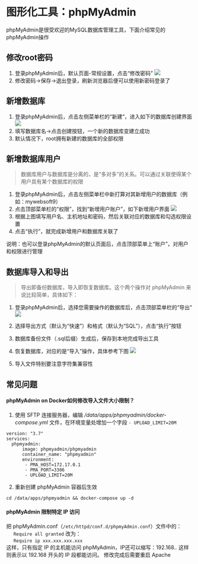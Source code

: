 # 图形化工具：phpMyAdmin

phpMyAdmin是很受欢迎的MySQL数据库管理工具，下面介绍常见的phpMyAdmin操作

## 修改root密码

1. 登录phpMyAdmin后，默认页面-常规设置，点击“修改密码” ![](http://libs.websoft9.com/Websoft9/DocsPicture/zh/mysql/phpmyadmin-modifypw-websoft9.png)
2. 修改密码-&gt;保存-&gt;退出登录，刷新浏览器后便可以使用新密码登录了

## 新增数据库

1. 登录phpMyAdmin后，点击左侧菜单栏的“新建”，进入如下的数据库创建界面 ![](http://libs.websoft9.com/Websoft9/DocsPicture/zh/mysql/phpmyadmin-adddb-websoft9.png)
2. 填写数据库名-&gt;点击创建按钮，一个新的数据库变建立成功
3. 默认情况下，root拥有新建的数据库的全部权限

## 新增数据库用户

> 数据库用户与数据库是分离的，是“多对多”的关系。可以通过关联使得某个用户具有某个数据库的权限

1. 登录phpMyAdmin后，点击左侧菜单栏中新打算对其新增用户的数据库（例如：mywebsoft9）
2. 点击顶部菜单栏的“权限”，找到“新增用户账户”，如下新增用户界面 ![](http://libs.websoft9.com/Websoft9/DocsPicture/zh/mysql/phpmyadmin-adduser-websoft9.png)
3. 根据上图填写用户名、主机地址和密码，然后关联对应的数据库和勾选权限设置
4. 点击“执行”，就完成新增用户和数据库关联了

说明：也可以登录phpMyAdmin的默认页面后，点击顶部菜单上“账户”，对用户和权限进行管理

## 数据库导入和导出

> 导出即备份数据库，导入即恢复数据库。这个两个操作对 phpMyAdmin 来说比较简单，具体如下：

1. 登录phpMyAdmin后，选择您需要操作的数据库后，点击顶部菜单栏的“导出” 
   ![](http://libs.websoft9.com/Websoft9/DocsPicture/zh/mysql/phpmyadmin-export-websoft9.png)

2. 选择导出方式（默认为“快速”）和格式（默认为“SQL”），点击“执行”按钮

3. 数据库备份文件（.sql后缀）生成后，保存到本地完成导出工具

4. 恢复数据库，对应的是“导入”操作，具体参考下图 
   ![](http://libs.websoft9.com/Websoft9/DocsPicture/zh/mysql/phpmyadmin-import-websoft9.png)

5. 导入文件特别要注意字符集兼容性

## 常见问题

#### phpMyAdmin on Docker如何修改导入文件大小限制？

1. 使用 SFTP 连接服务器，编辑 */data/apps/phpmyadmin/docker-compose.yml* 文件，在环境变量处增加一个字段 `- UPLOAD_LIMIT=20M`
  ```
  version: "3.7"
  services: 
    phpmyadmin:
        image: phpmyadmin/phpmyadmin
        container_name: "phpmyadmin"
        environment:
         - PMA_HOST=172.17.0.1
         - PMA_PORT=3306
         - UPLOAD_LIMIT=20M
  ```

2. 重新创建 phpMyAdmin 容器后生效
  ```
  cd /data/apps/phpmyadmin && docker-compose up -d
  ```


#### phpMyAdmin 限制特定 IP 访问

把 phpMyAdmin.conf（```/etc/httpd/conf.d/phpmyAdmin.conf```）文件中的：  
     ```Require all granted``` 
改为：  
     ```Require ip xxx.xxx.xxx.xxx```  
这样，只有指定 IP 的主机能访问 phpMyAdmin，IP还可以缩写：192.168.*.* 这样则表示以 192.168 开头的 IP 段都能访问。 修改完成后需要重启 Apache
